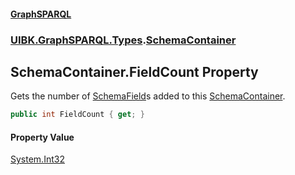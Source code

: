 #### [GraphSPARQL](./index.md 'index')
### [UIBK.GraphSPARQL.Types](./UIBK-GraphSPARQL-Types.md 'UIBK.GraphSPARQL.Types').[SchemaContainer](./UIBK-GraphSPARQL-Types-SchemaContainer.md 'UIBK.GraphSPARQL.Types.SchemaContainer')
## SchemaContainer.FieldCount Property
Gets the number of [SchemaField](./UIBK-GraphSPARQL-Types-SchemaField.md 'UIBK.GraphSPARQL.Types.SchemaField')s added to this [SchemaContainer](./UIBK-GraphSPARQL-Types-SchemaContainer.md 'UIBK.GraphSPARQL.Types.SchemaContainer').  
```csharp
public int FieldCount { get; }
```
#### Property Value
[System.Int32](https://docs.microsoft.com/en-us/dotnet/api/System.Int32 'System.Int32')  
